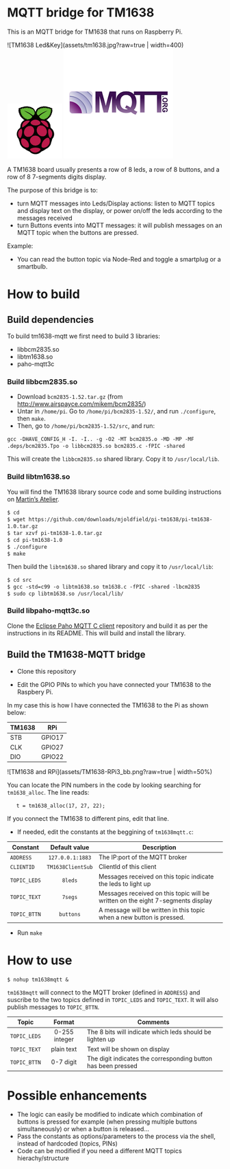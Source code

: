 # MQTT bridge for TM1638

This is an MQTT bridge for TM1638 that runs on Raspberry Pi.

![TM1638 Led&Key](assets/tm1638.jpg?raw=true | width=400)
![Raspberry Pi](assets/raspberrypi.png?raw=true)
![MQTT](assets/mqtt.png?raw=true)

A TM1638 board usually presents a row of 8 leds, a row of 8 buttons, and a row of 8 7-segments digits display.

The purpose of this bridge is to:
- turn MQTT messages into Leds/Display actions: listen to MQTT topics and display text on the display, or power on/off the leds according to the messages received
- turn Buttons events into MQTT messages: it will publish messages on an MQTT topic when the buttons are pressed.

Example:

- You can read the button topic via Node-Red and toggle a smartplug or a smartbulb.

# How to build

## Build dependencies

To build tm1638-mqtt we first need to build 3 libraries:
- libbcm2835.so
- libtm1638.so
- paho-mqtt3c

### Build libbcm2835.so

- Download `bcm2835-1.52.tar.gz` (from http://www.airspayce.com/mikem/bcm2835/)
- Untar in `/home/pi`. Go to `/home/pi/bcm2835-1.52/`, and run `./configure`, then `make`.
- Then, go to `/home/pi/bcm2835-1.52/src`, and run:

```
gcc -DHAVE_CONFIG_H -I. -I.. -g -O2 -MT bcm2835.o -MD -MP -MF .deps/bcm2835.Tpo -o libbcm2835.so bcm2835.c -fPIC -shared
```

This will create the `libbcm2835.so` shared library. Copy it to `/usr/local/lib`.

### Build libtm1638.so

You will find the TM1638 library source code and some building instructions on [Martin’s Atelier](http://www.mjoldfield.com/atelier/2012/08/pi-tm1638.html).

```
$ cd
$ wget https://github.com/downloads/mjoldfield/pi-tm1638/pi-tm1638-1.0.tar.gz
$ tar xzvf pi-tm1638-1.0.tar.gz
$ cd pi-tm1638-1.0
$ ./configure
$ make
```

Then build the `libtm1638.so` shared library and copy it to `/usr/local/lib`:

```
$ cd src
$ gcc -std=c99 -o libtm1638.so tm1638.c -fPIC -shared -lbcm2835
$ sudo cp libtm1638.so /usr/local/lib/
```

### Build libpaho-mqtt3c.so

Clone the [Eclipse Paho MQTT C client](https://github.com/eclipse/paho.mqtt.c) repository and build it as per the instructions in its README. This will build and install the library.

## Build the TM1638-MQTT bridge

- Clone this repository

- Edit the GPIO PINs to which you have connected your TM1638 to the Raspbery Pi.


In my case this is how I have connected the TM1638 to the Pi as shown below:

| TM1638 | RPi |
|--------|-----|
|STB|GPIO17|
|CLK|GPIO27|
|DIO|GPIO22|

![TM1638 and RPi](assets/TM1638-RPi3_bb.png?raw=true | width=50%)

You can locate the PIN numbers in the code by looking searching for `tm1638_alloc`. The line  reads:

```
   t = tm1638_alloc(17, 27, 22);
```

If you connect the TM1638 to different pins, edit that line.

- If needed, edit the constants at the beggining of `tm1638mqtt.c`:

| Constant        | Default value           | Description  |
| ------------- |:-------------:| -----|
| `ADDRESS`     | `127.0.0.1:1883` | The IP:port of the MQTT broker |
| `CLIENTID`     | `TM1638ClientSub` | ClientId of this client |
| `TOPIC_LEDS`     | `8leds` | Messages received on this topic indicate the leds to light up |
| `TOPIC_TEXT`     | `7segs` | Messages received on this topic will be written on the eight 7-segments display |
| `TOPIC_BTTN`     | `buttons` | A message will be written in this topic when a new button is pressed. |

- Run `make`

# How to use

```
$ nohup tm1638mqtt &
```

`tm1638mqtt` will connect to the MQTT broker (defined in `ADDRESS`) and suscribe to the two topics defined in `TOPIC_LEDS` and `TOPIC_TEXT`. It will also publish messages to `TOPIC_BTTN`.

| Topic        | Format | Comments  |
| ------------ |:-------------:| -----|
| `TOPIC_LEDS` | 0-255 integer | The 8 bits will indicate which leds should be lighten up |
| `TOPIC_TEXT` | plain text | Text will be shown on display |
| `TOPIC_BTTN` | 0-7 digit | The digit indicates the corresponding button has been pressed |

# Possible enhancements

- The logic can easily be modified to indicate which combination of buttons is pressed for example (when pressing multiple buttons simultaneously) or when a button is released...
- Pass the constants as options/parameters to the process via the shell, instead of hardcoded (topics, PINs)
- Code can be modified if you need a different MQTT topics hierachy/structure
